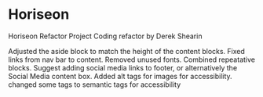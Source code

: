 # Horiseon
Horiseon Refactor Project
Coding refactor by Derek Shearin

Adjusted the aside block to match the height of the content blocks. Fixed links from nav bar to content.
Removed unused fonts. 
Combined repeatative blocks.
Suggest adding social media links to footer, or alternatively the Social Media content box.
Added alt tags for images for accessibility.
changed some tags to semantic tags for accessibility 
